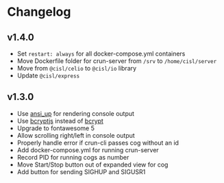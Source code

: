 # Changelog

## v1.4.0

* Set `restart: always` for all docker-compose.yml containers
* Move Dockerfile folder for crun-server from `/srv` to `/home/cisl/server`
* Move from `@cisl/celio` to `@cisl/io` library
* Update `@cisl/express`

## v1.3.0

* Use [ansi_up](https://github.com/drudru/ansi_up#readme) for rendering console output
* Use [bcryptjs](https://www.npmjs.com/package/bcryptjs) instead of [bcrypt](https://www.npmjs.com/package/bcrypt)
* Upgrade to fontawesome 5
* Allow scrolling right/left in console output
* Properly handle error if crun-cli passes cog without an id
* Add docker-compose.yml for running crun-server
* Record PID for running cogs as number
* Move Start/Stop button out of expanded view for cog
* Add button for sending SIGHUP and SIGUSR1
